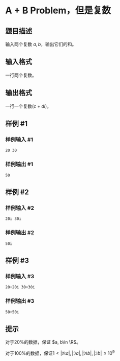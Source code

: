 # A + B Problem，但是复数

## 题目描述

输入两个复数 $a, b$，输出它们的和。

## 输入格式

一行两个复数。

## 输出格式

一行一个复数($c+di$)。

## 样例 #1

### 样例输入 #1

```
20 30
```

### 样例输出 #1

```
50
```

## 样例 #2

### 样例输入 #2

```
20i 30i
```

### 样例输出 #2

```
50i
```

## 样例 #3

### 样例输入 #3

```
20+20i 30+30i
```

### 样例输出 #3

```
50+50i
```

## 提示

对于20%的数据，保证 $a, b\in \R$。

对于100%的数据，保证$1 < |\Re a|,|\Im a|,|\Re b|,|\Im b|\le {10}^9$
